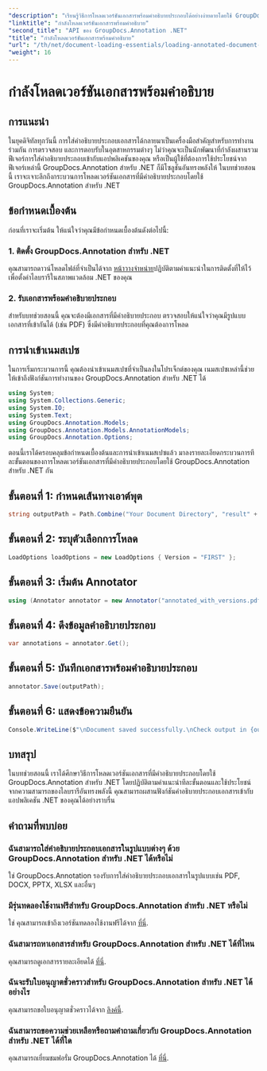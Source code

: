 ```yaml
---
"description": "เรียนรู้วิธีการโหลดเวอร์ชันเอกสารพร้อมคำอธิบายประกอบได้อย่างง่ายดายโดยใช้ GroupDocs.Annotation สำหรับ .NET ลดความยุ่งยากของกระบวนการทำงานร่วมกันและการตรวจสอบ"
"linktitle": "กำลังโหลดเวอร์ชันเอกสารพร้อมคำอธิบาย"
"second_title": "API ของ GroupDocs.Annotation .NET"
"title": "กำลังโหลดเวอร์ชันเอกสารพร้อมคำอธิบาย"
"url": "/th/net/document-loading-essentials/loading-annotated-document-version/"
"weight": 16
---
```


# กำลังโหลดเวอร์ชันเอกสารพร้อมคำอธิบาย

## การแนะนำ
ในยุคดิจิทัลทุกวันนี้ การใส่คำอธิบายประกอบเอกสารได้กลายมาเป็นเครื่องมือสำคัญสำหรับการทำงานร่วมกัน การตรวจสอบ และการตอบรับในอุตสาหกรรมต่างๆ ไม่ว่าคุณจะเป็นนักพัฒนาที่กำลังผสานรวมฟีเจอร์การใส่คำอธิบายประกอบเข้ากับแอปพลิเคชันของคุณ หรือเป็นผู้ใช้ที่ต้องการใช้ประโยชน์จากฟีเจอร์เหล่านี้ GroupDocs.Annotation สำหรับ .NET ก็มีโซลูชันอันทรงพลังให้ ในบทช่วยสอนนี้ เราจะเจาะลึกถึงกระบวนการโหลดเวอร์ชันเอกสารที่มีคำอธิบายประกอบโดยใช้ GroupDocs.Annotation สำหรับ .NET
## ข้อกำหนดเบื้องต้น
ก่อนที่เราจะเริ่มต้น ให้แน่ใจว่าคุณมีข้อกำหนดเบื้องต้นดังต่อไปนี้:
### 1. ติดตั้ง GroupDocs.Annotation สำหรับ .NET
คุณสามารถดาวน์โหลดไฟล์ที่จำเป็นได้จาก [หน้าวางจำหน่าย](https://releases.groupdocs.com/annotation/net/)ปฏิบัติตามคำแนะนำในการติดตั้งที่ให้ไว้เพื่อตั้งค่าไลบรารีในสภาพแวดล้อม .NET ของคุณ
### 2. รับเอกสารพร้อมคำอธิบายประกอบ
สำหรับบทช่วยสอนนี้ คุณจะต้องมีเอกสารที่มีคำอธิบายประกอบ ตรวจสอบให้แน่ใจว่าคุณมีรูปแบบเอกสารที่เข้ากันได้ (เช่น PDF) ซึ่งมีคำอธิบายประกอบที่คุณต้องการโหลด

## การนำเข้าเนมสเปซ
ในการเริ่มกระบวนการนี้ คุณต้องนำเข้าเนมสเปซที่จำเป็นลงในโปรเจ็กต์ของคุณ เนมสเปซเหล่านี้ช่วยให้เข้าถึงฟังก์ชันการทำงานของ GroupDocs.Annotation สำหรับ .NET ได้

```csharp
using System;
using System.Collections.Generic;
using System.IO;
using System.Text;
using GroupDocs.Annotation.Models;
using GroupDocs.Annotation.Models.AnnotationModels;
using GroupDocs.Annotation.Options;
```


ตอนนี้เราได้ครอบคลุมข้อกำหนดเบื้องต้นและการนำเข้าเนมสเปซแล้ว มาลงรายละเอียดกระบวนการทีละขั้นตอนของการโหลดเวอร์ชันเอกสารที่มีคำอธิบายประกอบโดยใช้ GroupDocs.Annotation สำหรับ .NET กัน
## ขั้นตอนที่ 1: กำหนดเส้นทางเอาต์พุต
```csharp
string outputPath = Path.Combine("Your Document Directory", "result" + Path.GetExtension("input.pdf"));
```
## ขั้นตอนที่ 2: ระบุตัวเลือกการโหลด
```csharp
LoadOptions loadOptions = new LoadOptions { Version = "FIRST" };
```
## ขั้นตอนที่ 3: เริ่มต้น Annotator
```csharp
using (Annotator annotator = new Annotator("annotated_with_versions.pdf", loadOptions))
```
## ขั้นตอนที่ 4: ดึงข้อมูลคำอธิบายประกอบ
```csharp
var annotations = annotator.Get();
```
## ขั้นตอนที่ 5: บันทึกเอกสารพร้อมคำอธิบายประกอบ
```csharp
annotator.Save(outputPath);
```
## ขั้นตอนที่ 6: แสดงข้อความยืนยัน
```csharp
Console.WriteLine($"\nDocument saved successfully.\nCheck output in {outputPath}.");
```

## บทสรุป
ในบทช่วยสอนนี้ เราได้ศึกษาวิธีการโหลดเวอร์ชันเอกสารที่มีคำอธิบายประกอบโดยใช้ GroupDocs.Annotation สำหรับ .NET โดยปฏิบัติตามคำแนะนำทีละขั้นตอนและใช้ประโยชน์จากความสามารถของไลบรารีอันทรงพลังนี้ คุณสามารถผสานฟังก์ชันคำอธิบายประกอบเอกสารเข้ากับแอปพลิเคชัน .NET ของคุณได้อย่างราบรื่น
## คำถามที่พบบ่อย
### ฉันสามารถใส่คำอธิบายประกอบเอกสารในรูปแบบต่างๆ ด้วย GroupDocs.Annotation สำหรับ .NET ได้หรือไม่
ใช่ GroupDocs.Annotation รองรับการใส่คำอธิบายประกอบเอกสารในรูปแบบเช่น PDF, DOCX, PPTX, XLSX และอื่นๆ
### มีรุ่นทดลองใช้งานฟรีสำหรับ GroupDocs.Annotation สำหรับ .NET หรือไม่
ใช่ คุณสามารถเข้าถึงเวอร์ชันทดลองใช้งานฟรีได้จาก [ที่นี่](https://releases-groupdocs.com/).
### ฉันสามารถหาเอกสารสำหรับ GroupDocs.Annotation สำหรับ .NET ได้ที่ไหน
คุณสามารถดูเอกสารรายละเอียดได้ [ที่นี่](https://tutorials-groupdocs.com/annotation/net/).
### ฉันจะรับใบอนุญาตชั่วคราวสำหรับ GroupDocs.Annotation สำหรับ .NET ได้อย่างไร
คุณสามารถขอใบอนุญาตชั่วคราวได้จาก [ลิงค์นี้](https://purchase-groupdocs.com/temporary-license/).
### ฉันสามารถขอความช่วยเหลือหรือถามคำถามเกี่ยวกับ GroupDocs.Annotation สำหรับ .NET ได้ที่ใด
คุณสามารถเยี่ยมชมฟอรั่ม GroupDocs.Annotation ได้ [ที่นี่](https://forum-groupdocs.com/c/annotation/10).